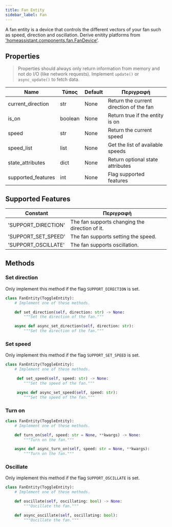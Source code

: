 ```yaml
---
title: Fan Entity
sidebar_label: Fan
---
```


A fan entity is a device that controls the different vectors of your fan such as speed, direction and oscillation. Derive enitity platforms from ['homeassistant.components.fan.FanDevice'](https://github.com/home-assistant/home-assistant/blob/dev/homeassistant/components/fan/__init__.py).

## Properties

> Properties should always only return information from memory and not do I/O (like network requests). Implement `update()` or `async_update()` to fetch data.

| Name               | Τύπος   | Default | Περιγραφή                               |
| ------------------ | ------- | ------- | --------------------------------------- |
| current_direction  | str     | None    | Return the current direction of the fan |
| is_on              | boolean | None    | Return true if the entity is on         |
| speed              | str     | None    | Return the current speed                |
| speed_list         | list    | None    | Get the list of available speeds        |
| state_attributes   | dict    | None    | Return optional state attributes        |
| supported_features | int     | None    | Flag supported features                 |

## Supported Features

| Constant              | Περιγραφή                                      |
| --------------------- | ---------------------------------------------- |
| 'SUPPORT_DIRECTION'   | The fan supports changing the direction of it. |
| 'SUPPORT_SET_SPEED' | The fan supports setting the speed.            |
| 'SUPPORT_OSCILLATE'   | The fan supports oscillation.                  |

## Methods

### Set direction

Only implement this method if the flag `SUPPORT_DIRECTION` is set.

```python
class FanEntity(ToggleEntity):
    # Implement one of these methods.

    def set_direction(self, direction: str) -> None:
        """Set the direction of the fan."""

    async def async_set_direction(self, direction: str):
        """Set the direction of the fan."""
```

### Set speed

Only implement this method if the flag `SUPPORT_SET_SPEED` is set.

```python
class FanEntity(ToggleEntity):
    # Implement one of these methods.

     def set_speed(self, speed: str) -> None:
        """Set the speed of the fan."""

     async def async_set_speed(self, speed: str):
        """Set the speed of the fan."""
```

### Turn on

```python
class FanEntity(ToggleEntity):
    # Implement one of these methods.

    def turn_on(self, speed: str = None, **kwargs) -> None:
        """Turn on the fan."""

    async def async_turn_on(self, speed: str = None, **kwargs):
        """Turn on the fan."""
```

### Oscillate

Only implement this method if the flag `SUPPORT_OSCILLATE` is set.

```python
class FanEntity(ToggleEntity):
    # Implement one of these methods.

    def oscillate(self, oscillating: bool) -> None:
        """Oscillate the fan."""

    def async_oscillate(self, oscillating: bool):
        """Oscillate the fan."""
```